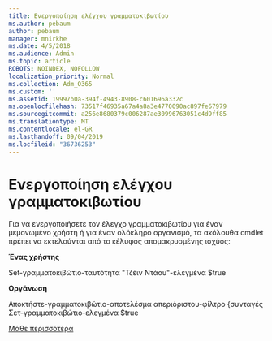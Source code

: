 ```yaml
---
title: Ενεργοποίηση ελέγχου γραμματοκιβωτίου
ms.author: pebaum
author: pebaum
manager: mnirkhe
ms.date: 4/5/2018
ms.audience: Admin
ms.topic: article
ROBOTS: NOINDEX, NOFOLLOW
localization_priority: Normal
ms.collection: Adm_O365
ms.custom: ''
ms.assetid: 19997b0a-394f-4943-8908-c601696a332c
ms.openlocfilehash: 73517f46935a67a4a8a3e4770090ac897fe67979
ms.sourcegitcommit: a256e8680379c006287ae30996763051c4d9ff85
ms.translationtype: MT
ms.contentlocale: el-GR
ms.lasthandoff: 09/04/2019
ms.locfileid: "36736253"
---
```

# <a name="enable-mailbox-auditing"></a>Ενεργοποίηση ελέγχου γραμματοκιβωτίου

Για να ενεργοποιήσετε τον έλεγχο γραμματοκιβωτίου για έναν μεμονωμένο χρήστη ή για έναν ολόκληρο οργανισμό, τα ακόλουθα cmdlet πρέπει να εκτελούνται από το κέλυφος απομακρυσμένης ισχύος:
  
 **Ένας χρήστης**
  
Set-γραμματοκιβώτιο-ταυτότητα "Τζέιν Ντάου"-ελεγμένα $true
  
 **Οργάνωση**
  
Αποκτήστε-γραμματοκιβώτιο-αποτελέσμα απεριόριστου-φίλτρο {συνταγές Σετ-γραμματοκιβώτιο-ελεγμένα $true
  
[Μάθε περισσότερα](https://docs.microsoft.com/office365/securitycompliance/enable-mailbox-auditing)
  

